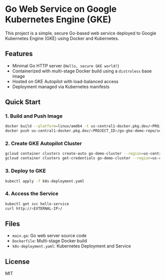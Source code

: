 # Go Web Service on Google Kubernetes Engine (GKE)

This project is a simple, secure Go-based web service deployed to Google Kubernetes Engine (GKE) using Docker and Kubernetes.

## Features

- Minimal Go HTTP server (`Hello, secure GKE world!`)
- Containerized with multi-stage Docker build using a `distroless` base image
- Hosted on GKE Autopilot with load-balanced access
- Deployment managed via Kubernetes manifests

## Quick Start

### 1. Build and Push Image

```bash
docker build --platform=linux/amd64 -t us-central1-docker.pkg.dev/<PROJECT_ID>/go-gke-demo-repo/server:latest .
docker push us-central1-docker.pkg.dev/<PROJECT_ID>/go-gke-demo-repo/server:latest
```

### 2. Create GKE Autopilot Cluster

```bash
gcloud container clusters create-auto go-demo-cluster --region=us-central1
gcloud container clusters get-credentials go-demo-cluster --region=us-central1
```

### 3. Deploy to GKE

```bash
kubectl apply -f k8s-deployment.yaml
```

### 4. Access the Service

```bash
kubectl get svc hello-service
curl http://<EXTERNAL-IP>/
```

## Files

- `main.go`: Go web server source code
- `Dockerfile`: Multi-stage Docker build
- `k8s-deployment.yaml`: Kubernetes Deployment and Service

## License

MIT
